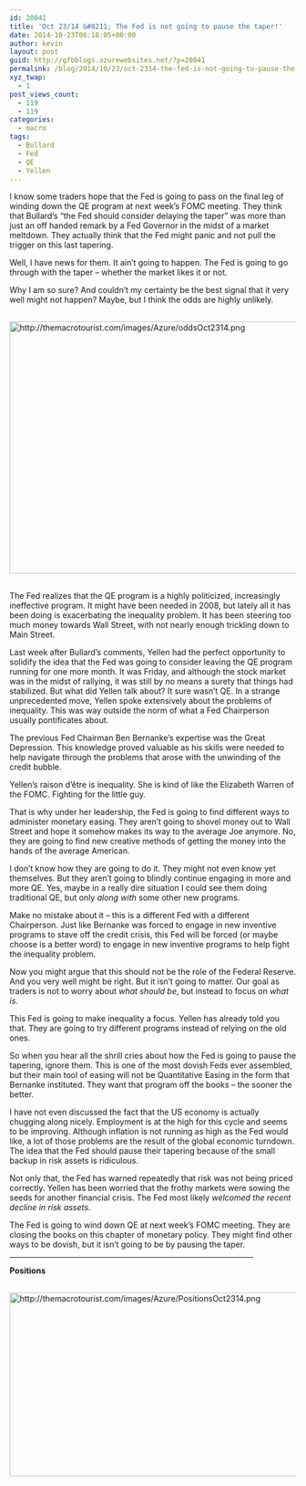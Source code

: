 ```yaml
---
id: 20041
title: 'Oct 23/14 &#8211; The Fed is not going to pause the taper!'
date: 2014-10-23T06:18:05+00:00
author: kevin
layout: post
guid: http://gfbblogs.azurewebsites.net/?p=20041
permalink: /blog/2014/10/23/oct-2314-the-fed-is-not-going-to-pause-the-taper/
xyz_twap:
  - 1
post_views_count:
  - 119
  - 119
categories:
  - macro
tags:
  - Bullard
  - Fed
  - QE
  - Yellen
---
```

I know some traders hope that the Fed is going to pass on the final leg of winding down the QE program at next week&#8217;s FOMC meeting. They think that Bullard&#8217;s &#8220;the Fed should consider delaying the taper&#8221; was more than just an off handed remark by a Fed Governor in the midst of a market meltdown. They actually think that the Fed might panic and not pull the trigger on this last tapering. 

Well, I have news for them. It ain&#8217;t going to happen. The Fed is going to go through with the taper &#8211; whether the market likes it or not. 

Why I am so sure? And couldn&#8217;t my certainty be the best signal that it very well might not happen? Maybe, but I think the odds are highly unlikely.


  <img src="http://themacrotourist.com/images/Azure/oddsOct2314.png" style="margin:30px auto;display:block;" alt="http://themacrotourist.com/images/Azure/oddsOct2314.png" width="600" height="442">

The Fed realizes that the QE program is a highly politicized, increasingly ineffective program. It might have been needed in 2008, but lately all it has been doing is exacerbating the inequality problem. It has been steering too much money towards Wall Street, with not nearly enough trickling down to Main Street.

Last week after Bullard&#8217;s comments, Yellen had the perfect opportunity to solidify the idea that the Fed was going to consider leaving the QE program running for one more month. It was Friday, and although the stock market was in the midst of rallying, it was still by no means a surety that things had stabilized. But what did Yellen talk about? It sure wasn&#8217;t QE. In a strange unprecedented move, Yellen spoke extensively about the problems of inequality. This was way outside the norm of what a Fed Chairperson usually pontificates about. 

The previous Fed Chairman Ben Bernanke&#8217;s expertise was the Great Depression. This knowledge proved valuable as his skills were needed to help navigate through the problems that arose with the unwinding of the credit bubble. 

Yellen&#8217;s raison d&#8217;être is inequality. She is kind of like the Elizabeth Warren of the FOMC. Fighting for the little guy. 

That is why under her leadership, the Fed is going to find different ways to administer monetary easing. They aren&#8217;t going to shovel money out to Wall Street and hope it somehow makes its way to the average Joe anymore. No, they are going to find new creative methods of getting the money into the hands of the average American. 

I don&#8217;t know how they are going to do it. They might not even know yet themselves. But they aren&#8217;t going to blindly continue engaging in more and more QE. Yes, maybe in a really dire situation I could see them doing traditional QE, but only _along with_ some other new programs. 

Make no mistake about it &#8211; this is a different Fed with a different Chairperson. Just like Bernanke was forced to engage in new inventive programs to stave off the credit crisis, this Fed will be forced (or maybe choose is a better word) to engage in new inventive programs to help fight the inequality problem. 

Now you might argue that this should not be the role of the Federal Reserve. And you very well might be right. But it isn&#8217;t going to matter. Our goal as traders is not to worry about _what should be_, but instead to focus on _what is._ 

This Fed is going to make inequality a focus. Yellen has already told you that. They are going to try different programs instead of relying on the old ones. 

So when you hear all the shrill cries about how the Fed is going to pause the tapering, ignore them. This is one of the most dovish Feds ever assembled, but their main tool of easing will not be Quantitative Easing in the form that Bernanke instituted. They want that program off the books &#8211; the sooner the better. 

I have not even discussed the fact that the US economy is actually chugging along nicely. Employment is at the high for this cycle and seems to be improving. Although inflation is not running as high as the Fed would like, a lot of those problems are the result of the global economic turndown. The idea that the Fed should pause their tapering because of the small backup in risk assets is ridiculous. 

Not only that, the Fed has warned repeatedly that risk was not being priced correctly. Yellen has been worried that the frothy markets were sowing the seeds for another financial crisis. The Fed most likely _welcomed the recent decline in risk assets._ 

The Fed is going to wind down QE at next week&#8217;s FOMC meeting. They are closing the books on this chapter of monetary policy. They might find other ways to be dovish, but it isn&#8217;t going to be by pausing the taper.

<hr size="3" width="85%" />

**Positions**


  <img src="http://themacrotourist.com/images/Azure/PositionsOct2314.png" style="margin:30px auto;display:block;" alt="http://themacrotourist.com/images/Azure/PositionsOct2314.png" width="600" height="322"></p>